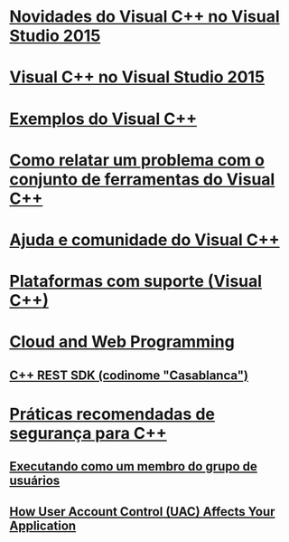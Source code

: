 # [Novidades do Visual C++ no Visual Studio 2015](what-s-new-for-visual-cpp-in-visual-studio-2015.md)
# [Visual C++ no Visual Studio 2015](visual-cpp-in-visual-studio-2015.md)
# [Exemplos do Visual C++](visual-cpp-samples.md)
# [Como relatar um problema com o conjunto de ferramentas do Visual C++](how-to-report-a-problem-with-the-visual-cpp-toolset.md)
# [Ajuda e comunidade do Visual C++](visual-cpp-help-and-community.md)
# [Plataformas com suporte (Visual C++)](supported-platforms-visual-cpp.md)
# [Cloud and Web Programming](TocOutOfQuery)
## [C++ REST SDK (codinome "Casablanca")](cpp-rest-sdk-codename-casablanca.md)
# [Práticas recomendadas de segurança para C++](security-best-practices-for-cpp.md)
## [Executando como um membro do grupo de usuários](running-as-a-member-of-the-users-group.md)
## [How User Account Control (UAC) Affects Your Application](TocOutOfQuery)
